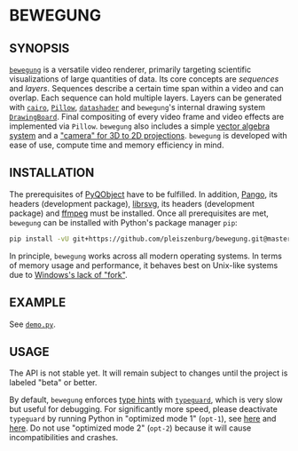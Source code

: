 # BEWEGUNG

## SYNOPSIS

[`bewegung`](https://dict.leo.org/englisch-deutsch/bewegung) is a versatile video renderer, primarily targeting scientific visualizations of large quantities of data. Its core concepts are *sequences* and *layers*. Sequences describe a certain time span within a video and can overlap. Each sequence can hold multiple layers. Layers can be generated with [`cairo`](https://cairographics.org/), [`Pillow`](https://pillow.readthedocs.io), [`datashader`](https://datashader.org/) and `bewegung`'s internal drawing system [`DrawingBoard`](https://github.com/pleiszenburg/bewegung/blob/master/src/bewegung/core/drawingboard.py). Final compositing of every video frame and video effects are implemented via `Pillow`. `bewegung` also includes a simple [vector algebra system](https://github.com/pleiszenburg/bewegung/tree/master/src/bewegung/core/vector) and a ["camera" for 3D to 2D projections](https://github.com/pleiszenburg/bewegung/blob/master/src/bewegung/core/camera.py). `bewegung` is developed with ease of use, compute time and memory efficiency in mind.

## INSTALLATION

The prerequisites of [PyQObject](https://pygobject.readthedocs.io/en/latest/getting_started.html) have to be fulfilled. In addition, [Pango](https://pango.gnome.org/), its headers (development package), [librsvg](https://wiki.gnome.org/Projects/LibRsvg), its headers (development package) and [ffmpeg](https://ffmpeg.org/download.html) must be installed. Once all prerequisites are met, `bewegung` can be installed with Python's package manager `pip`:

```bash
pip install -vU git+https://github.com/pleiszenburg/bewegung.git@master
```

In principle, `bewegung` works across all modern operating systems. In terms of memory usage and performance, it behaves best on Unix-like systems due to [Windows's lack of "fork"](https://stackoverflow.com/q/985281/1672565).

## EXAMPLE

See [`demo.py`](https://github.com/pleiszenburg/bewegung/blob/master/demo.py).

## USAGE

The API is not stable yet. It will remain subject to changes until the project is labeled "beta" or better.

By default, `bewegung` enforces [type hints](https://www.python.org/dev/peps/pep-0484/) with [`typeguard`](https://typeguard.readthedocs.io), which is very slow but useful for debugging. For significantly more speed, please deactivate `typeguard` by running Python in "optimized mode 1" (`opt-1`), see [here](https://docs.python.org/3/using/cmdline.html#cmdoption-o) and [here](https://docs.python.org/3/using/cmdline.html#envvar-PYTHONOPTIMIZE). Do not use "optimized mode 2" (`opt-2`) because it will cause incompatibilities and crashes.
